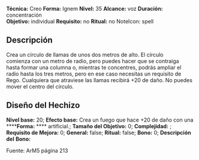
**Técnica:** Creo
**Forma:** Ignem
**Nivel:** 35
**Alcance:** voz 
**Duración:** concentración  
**Objetivo:** individual
**Requisito:** no
**Ritual:** no
NoteIcon: spell




## Descripción 
<p>Crea un círculo de llamas de unos dos metros de alto. El círculo comienza con un metro de radio, pero puedes hacer que se contraiga hasta formar una columna o, mientras te concentres, podrás ampliar el radio hasta los tres metros, pero en ese caso necesitas un requisito de Rego. Cualquiera que atraviese las llamas recibirá +20 de daño. No puedes mover el centro del círculo.</p>

## Diseño del Hechizo 

**Nivel base:** 20; **Efecto base:** Crea un fuego que hace +20 de daño con una ******Forma:** **** artificial.;  **Tamaño del **Objetivo:**** 0; **Complejidad:** ; **Requisito de Mejora:** 0; **General:** false; **Ritual:** false; **Bono:** 0; **Descripción del** **Bono:** 

Fuente: ArM5 página 213